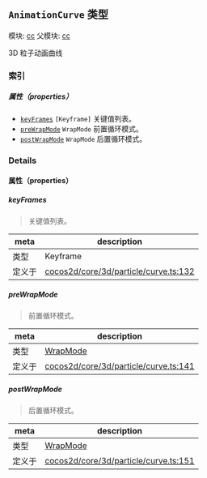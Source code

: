 ## `AnimationCurve` 类型



模块: [cc](../modules/cc.md)
父模块: [cc](../modules/cc.md)


3D 粒子动画曲线



### 索引

##### 属性（properties）

  - [`keyFrames`](#keyframes) `[Keyframe]` 关键值列表。
  - [`preWrapMode`](#prewrapmode) `WrapMode` 前置循环模式。
  - [`postWrapMode`](#postwrapmode) `WrapMode` 后置循环模式。





### Details


#### 属性（properties）


##### keyFrames

> 关键值列表。

| meta | description |
|------|-------------|
| 类型 | Keyframe |
| 定义于 | [cocos2d/core/3d/particle/curve.ts:132](https://github.com/cocos-creator/engine/blob/26031bddd1aecdbf9bbdebe19ecaa672b1c35061/cocos2d/core/3d/particle/curve.ts#L132) |



##### preWrapMode

> 前置循环模式。

| meta | description |
|------|-------------|
| 类型 | <a href="../enums/WrapMode.html" class="crosslink">WrapMode</a> |
| 定义于 | [cocos2d/core/3d/particle/curve.ts:141](https://github.com/cocos-creator/engine/blob/26031bddd1aecdbf9bbdebe19ecaa672b1c35061/cocos2d/core/3d/particle/curve.ts#L141) |



##### postWrapMode

> 后置循环模式。

| meta | description |
|------|-------------|
| 类型 | <a href="../enums/WrapMode.html" class="crosslink">WrapMode</a> |
| 定义于 | [cocos2d/core/3d/particle/curve.ts:151](https://github.com/cocos-creator/engine/blob/26031bddd1aecdbf9bbdebe19ecaa672b1c35061/cocos2d/core/3d/particle/curve.ts#L151) |






